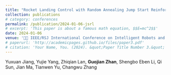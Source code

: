 ```yaml
---
title: "Rocket Landing Control with Random Annealing Jump Start Reinforcement Learning"
collection: publications
# category: conferences
permalink: /publication/2024-01-06-jsrl
# excerpt: 'This paper is about a famous math equation, $$E=mc^2$$'
date: 2024-01-06
venue: '🤖🧠 IEEE/RSJ International Conference on Intelligent Robots and Systems (IROS)'
# paperurl: 'http://academicpages.github.io/files/paper3.pdf'
# citation: 'Your Name, You. (2024). &quot;Paper Title Number 3.&quot; <i>GitHub Journal of Bugs</i>. 1(3).'
---
```


Yuxuan Jiang, Yujie Yang, Zhiqian Lan, **Guojian Zhan**, Shengbo Eben Li, Qi Sun, Jian Ma, Tianwen Yu, Changwu Zhang
